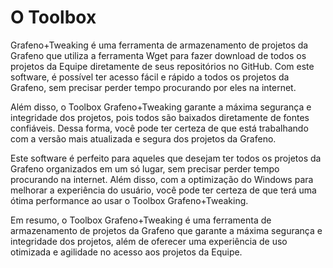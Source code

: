 # O Toolbox 

Grafeno+Tweaking é uma ferramenta de armazenamento de projetos da Grafeno que utiliza a ferramenta Wget para fazer download de todos os projetos da Equipe diretamente de seus repositórios no GitHub. Com este software, é possível ter acesso fácil e rápido a todos os projetos da Grafeno, sem precisar perder tempo procurando por eles na internet.

Além disso, o Toolbox Grafeno+Tweaking garante a máxima segurança e integridade dos projetos, pois todos são baixados diretamente de fontes confiáveis. Dessa forma, você pode ter certeza de que está trabalhando com a versão mais atualizada e segura dos projetos da Grafeno.

Este software é perfeito para aqueles que desejam ter todos os projetos da Grafeno organizados em um só lugar, sem precisar perder tempo procurando na internet. Além disso, com a optimização do Windows para melhorar a experiência do usuário, você pode ter certeza de que terá uma ótima performance ao usar o Toolbox Grafeno+Tweaking.

Em resumo, o Toolbox Grafeno+Tweaking é uma ferramenta de armazenamento de projetos da Grafeno que garante a máxima segurança e integridade dos projetos, além de oferecer uma experiência de uso otimizada e agilidade no acesso aos projetos da Equipe.
